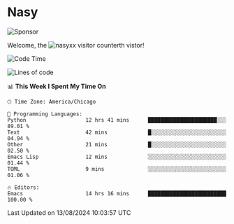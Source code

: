# Nasy

<!--
<p align="center">
<img height="200" src="https://github-readme-stats.vercel.app/api?username=nasyxx&count_private=true&show_icons=true&theme=dracula&include_all_commits=true"/>
<img height="200" src="https://github-readme-stats.vercel.app/api/top-langs/?username=nasyxx&theme=dracula&hide=html,jupyter+notebook&count_private=true&show_icons=true"/>
</p>

  
----------------
-->

![Sponsor](https://img.shields.io/static/v1.svg?label=Sponsor&message=%E2%9D%A4&logo=GitHub&style=flat&color=pink)
 
Welcome, the ![nasyxx visitor counter](https://count.getloli.com/get/@nasyxx?theme=rule34)th vistor!
 
<!--START_SECTION:waka-->
![Code Time](http://img.shields.io/badge/Code%20Time-4%2C573%20hrs%201%20min-blue)

![Lines of code](https://img.shields.io/badge/From%20Hello%20World%20I%27ve%20Written-6.4%20million%20lines%20of%20code-blue)

📊 **This Week I Spent My Time On** 

```text
🕑︎ Time Zone: America/Chicago

💬 Programming Languages: 
Python                   12 hrs 41 mins      ██████████████████████░░░   89.01 % 
Text                     42 mins             █░░░░░░░░░░░░░░░░░░░░░░░░   04.94 % 
Other                    21 mins             █░░░░░░░░░░░░░░░░░░░░░░░░   02.50 % 
Emacs Lisp               12 mins             ░░░░░░░░░░░░░░░░░░░░░░░░░   01.44 % 
TOML                     9 mins              ░░░░░░░░░░░░░░░░░░░░░░░░░   01.06 % 

🔥 Editors: 
Emacs                    14 hrs 16 mins      █████████████████████████   100.00 % 
```


 Last Updated on 13/08/2024 10:03:57 UTC
<!--END_SECTION:waka-->

<!-- ![visitors](https://visitor-badge.laobi.icu/badge?page_id=nasyxx.nasyxx) -->
